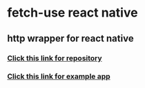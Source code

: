 # fetch-use react native

## http wrapper for react native

### [Click this link for repository](https://fetch-use-react-native.netlify.app/)
### [Click this link for example app](https://github.com/Akifcan/fetch-use-example)
